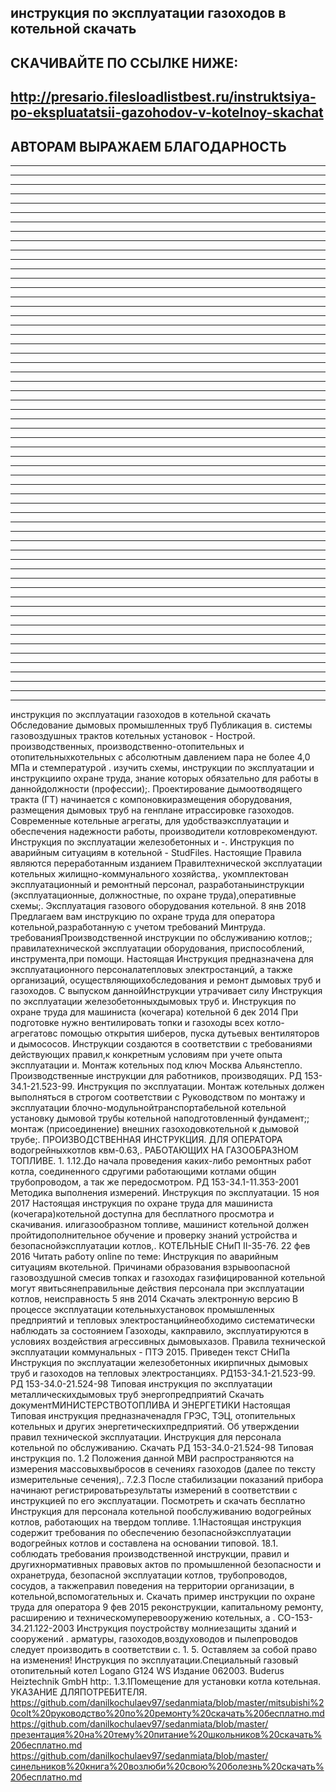 инструкция по эксплуатации газоходов в котельной скачать
--------------------------------------------------
СКАЧИВАЙТЕ ПО ССЫЛКЕ НИЖЕ:
--------------------------------------------------
http://presario.filesloadlistbest.ru/instruktsiya-po-ekspluatatsii-gazohodov-v-kotelnoy-skachat
--------------------------------------------------
АВТОРАМ ВЫРАЖАЕМ БЛАГОДАРНОСТЬ
--------------------------------------------------
--------------------------------------------------
--------------------------------------------------
--------------------------------------------------
--------------------------------------------------
--------------------------------------------------
--------------------------------------------------
--------------------------------------------------
--------------------------------------------------
--------------------------------------------------
--------------------------------------------------
--------------------------------------------------
--------------------------------------------------
--------------------------------------------------
--------------------------------------------------
--------------------------------------------------
--------------------------------------------------
--------------------------------------------------
--------------------------------------------------
--------------------------------------------------
--------------------------------------------------
--------------------------------------------------
--------------------------------------------------
--------------------------------------------------
--------------------------------------------------
--------------------------------------------------
--------------------------------------------------
--------------------------------------------------
--------------------------------------------------
--------------------------------------------------
--------------------------------------------------
--------------------------------------------------
--------------------------------------------------
--------------------------------------------------
--------------------------------------------------
--------------------------------------------------
--------------------------------------------------
--------------------------------------------------
--------------------------------------------------
--------------------------------------------------
--------------------------------------------------
--------------------------------------------------
--------------------------------------------------
--------------------------------------------------
--------------------------------------------------
--------------------------------------------------
--------------------------------------------------
--------------------------------------------------
--------------------------------------------------
--------------------------------------------------
--------------------------------------------------
--------------------------------------------------
--------------------------------------------------
--------------------------------------------------
--------------------------------------------------
--------------------------------------------------
--------------------------------------------------
--------------------------------------------------
--------------------------------------------------
инструкция по эксплуатации газоходов в котельной скачать Обследование дымовых промышленных труб  Публикация в. системы газовоздушных трактов котельных установок  - Нострой. производственных, производственно-отопительных и отопительныхкотельных с абсолютным давлением пара не более 4,0 МПа и стемпературой . изучить схемы, инструкции по эксплуатации и инструкциипо охране труда, знание которых обязательно для работы в даннойдолжности (профессии);. Проектирование дымоотводящего тракта (ГТ) начинается с компоновкиразмещения оборудования, размещения дымовых труб на генплане итрассировке газоходов. Современные котельные агрегаты, для удобстваэксплуатации и обеспечения надежности работы, производители котловрекомендуют. Инструкция по эксплуатации железобетонных и  -. Инструкция по аварийным ситуациям в котельной - StudFiles. Настоящие Правила являются переработанным изданием Правилтехнической эксплуатации котельных жилищно-коммунального хозяйства,. укомплектован эксплуатационный и ремонтный персонал, разработаныинструкции (эксплуатационные, должностные, по охране труда),оперативные схемы;. Эксплуатация газового оборудования котельной. 8 янв 2018  Предлагаем вам инструкцию по охране труда для оператора котельной,разработанную с учетом требований Минтруда.  требованияПроизводственной инструкции по обслуживанию котлов;; правилатехнической эксплуатации оборудования, приспособлений, инструмента,при помощи. Настоящая Инструкция предназначена для эксплуатационного персоналатепловых электростанций, а также организаций, осуществляющихобследования и ремонт дымовых труб и газоходов. С выпуском даннойИнструкции утрачивает силу Инструкция по эксплуатации железобетонныхдымовых труб и. Инструкция по охране труда для машиниста (кочегара) котельной
6 дек 2014  При подготовке нужно вентилировать топки и газоходы всех котло-агрегатовс помощью открытия шиберов, пуска дутьевых вентиляторов и дымососов. Инструкции создаются в соответствии с требованиями действующих правил,к конкретным условиям при учете опыта эксплуатации и. Монтаж котельных под ключ  Москва  Альянстепло. Производственные инструкции для работников, производящих. РД 153-34.1-21.523-99. Инструкция по эксплуатации. Монтаж котельных должен выполняться в строгом соответствии с Руководством по монтажу и эксплуатации блочно-модульнойтранспортабельной котельной  установку дымовой трубы котельной наподготовленный фундамент;; монтаж (присоединение) внешних газоходовкотельной к дымовой трубе;. ПРОИЗВОДСТВЕННАЯ ИНСТРУКЦИЯ. ДЛЯ ОПЕРАТОРА водогрейныхкотлов квм-0.63,. РАБОТАЮЩИХ НА ГАЗООБРАЗНОМ ТОПЛИВЕ. 1. 1.12.До начала проведения каких-либо ремонтных работ котла, соединенного сдругими работающими котлами общин трубопроводом, а так же передосмотром. РД 153-34.1-11.353-2001 Методика выполнения измерений. Инструкция по эксплуатации. 15 ноя 2017  Настоящая инструкция по охране труда для машиниста (кочегара)котельной доступна для бесплатного просмотра и скачивания.  илигазообразном топливе, машинист котельной должен пройтидополнительное обучение и проверку знаний устройства и безопаснойэксплуатации котлов,. КОТЕЛЬНЫЕ СНиП II-35-76. 22 фев 2016  Читать работу online по теме: Инструкция по аварийным ситуациям вкотельной.  Причинами образования взрывоопасной газовоздушной смесив топках и газоходах газифицированной котельной могут явитьсянеправильные действия персонала при эксплуатации котлов, неисправность
5 янв 2014  Скачать электронную версию  В процессе эксплуатации котельныхустановок промышленных предприятий и тепловых электростанцийнеобходимо систематически наблюдать за состоянием  Газоходы, какправило, эксплуатируются в условиях воздействия агрессивных дымовыхазов. Правила технической эксплуатации коммунальных  - ПТЭ 2015. Приведен текст СНиПа Инструкция по эксплуатации железобетонных икирпичных дымовых труб и газоходов на тепловых электростанциях. РД153-34.1-21.523-99. РД 153-34.0-21.524-98 Типовая инструкция по эксплуатации металлическихдымовых труб энергопредприятий Скачать документМИНИСТЕРСТВОТОПЛИВА И ЭНЕРГЕТИКИ  Настоящая Типовая инструкция предназначенадля ГРЭС, ТЭЦ, отопительных котельных и других энергетическихпредприятий. Об утверждении правил технической эксплуатации. Инструкция для персонала котельной по обслуживанию. Скачать РД 153-34.0-21.524-98 Типовая инструкция по. 1.2 Положения данной МВИ распространяются на измерения массовыхвыбросов в сечениях газоходов (далее по тексту измерительные сечения),. 7.2.3 После стабилизации показаний прибора начинают регистрироватьрезультаты измерений в соответствии с инструкцией по его эксплуатации. Посмотреть и скачать бесплатно Инструкция для персонала котельной пообслуживанию водогрейных котлов, работающих на твердом топливе.  1.1Настоящая инструкция содержит требования по обеспечению безопаснойэксплуатации водогрейных котлов и составлена на основании типовой. 18.1. соблюдать требования производственной инструкции, правил и другихнормативных правовых актов по промышленной безопасности и охранетруда, безопасной эксплуатации котлов, трубопроводов, сосудов, а такжеправил поведения на территории организации, в котельной,вспомогательных и. Скачать пример инструкции по охране труда для оператора
9 фев 2015  реконструкции, капитальному ремонту, расширению и техническомуперевооружению котельных, а . СО-153-34.21.122-2003 Инструкция поустройству молниезащиты зданий и сооружений . арматуры, газоходов,воздуховодов и пылепроводов следует производить в соответствии с. 1. 5. Оставляем за собой право на изменения! Инструкция по эксплуатации.Специальный газовый отопительный котел Logano G124 WS  Издание 062003. Buderus Heiztechnik GmbH  http:. 1.3.1Помещение для установки котла  котельная. УКАЗАНИЕ ДЛЯПОТРЕБИТЕЛЯ.
https://github.com/danilkochulaev97/sedanmiata/blob/master/mitsubishi%20colt%20руководство%20по%20ремонту%20скачать%20бесплатно.md
https://github.com/danilkochulaev97/sedanmiata/blob/master/презентация%20на%20тему%20питание%20школьников%20скачать%20бесплатно.md
https://github.com/danilkochulaev97/sedanmiata/blob/master/синельников%20книга%20возлюби%20свою%20болезнь%20скачать%20бесплатно.md